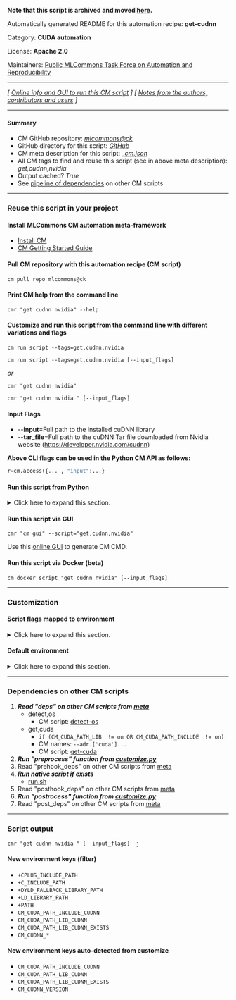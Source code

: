 **Note that this script is archived and moved [here](https://github.com/mlcommons/cm4mlops/tree/main/script/get-cudnn).**



Automatically generated README for this automation recipe: **get-cudnn**

Category: **CUDA automation**

License: **Apache 2.0**

Maintainers: [Public MLCommons Task Force on Automation and Reproducibility](https://github.com/mlcommons/ck/blob/master/docs/taskforce.md)

---
*[ [Online info and GUI to run this CM script](https://access.cknowledge.org/playground/?action=scripts&name=get-cudnn,d73ee19baee14df8) ] [ [Notes from the authors, contributors and users](README-extra.md) ]*

---
#### Summary

* CM GitHub repository: *[mlcommons@ck](https://github.com/mlcommons/ck/tree/dev/cm-mlops)*
* GitHub directory for this script: *[GitHub](https://github.com/mlcommons/ck/tree/dev/cm-mlops/script/get-cudnn)*
* CM meta description for this script: *[_cm.json](_cm.json)*
* All CM tags to find and reuse this script (see in above meta description): *get,cudnn,nvidia*
* Output cached? *True*
* See [pipeline of dependencies](#dependencies-on-other-cm-scripts) on other CM scripts


---
### Reuse this script in your project

#### Install MLCommons CM automation meta-framework

* [Install CM](https://access.cknowledge.org/playground/?action=install)
* [CM Getting Started Guide](https://github.com/mlcommons/ck/blob/master/docs/getting-started.md)

#### Pull CM repository with this automation recipe (CM script)

```cm pull repo mlcommons@ck```

#### Print CM help from the command line

````cmr "get cudnn nvidia" --help````

#### Customize and run this script from the command line with different variations and flags

`cm run script --tags=get,cudnn,nvidia`

`cm run script --tags=get,cudnn,nvidia [--input_flags]`

*or*

`cmr "get cudnn nvidia"`

`cmr "get cudnn nvidia " [--input_flags]`



#### Input Flags

* --**input**=Full path to the installed cuDNN library
* --**tar_file**=Full path to the cuDNN Tar file downloaded from Nvidia website (https://developer.nvidia.com/cudnn)

**Above CLI flags can be used in the Python CM API as follows:**

```python
r=cm.access({... , "input":...}
```
#### Run this script from Python

<details>
<summary>Click here to expand this section.</summary>

```python

import cmind

r = cmind.access({'action':'run'
                  'automation':'script',
                  'tags':'get,cudnn,nvidia'
                  'out':'con',
                  ...
                  (other input keys for this script)
                  ...
                 })

if r['return']>0:
    print (r['error'])

```

</details>


#### Run this script via GUI

```cmr "cm gui" --script="get,cudnn,nvidia"```

Use this [online GUI](https://cKnowledge.org/cm-gui/?tags=get,cudnn,nvidia) to generate CM CMD.

#### Run this script via Docker (beta)

`cm docker script "get cudnn nvidia" [--input_flags]`

___
### Customization


#### Script flags mapped to environment
<details>
<summary>Click here to expand this section.</summary>

* `--input=value`  &rarr;  `CM_INPUT=value`
* `--tar_file=value`  &rarr;  `CM_CUDNN_TAR_FILE_PATH=value`

**Above CLI flags can be used in the Python CM API as follows:**

```python
r=cm.access({... , "input":...}
```

</details>

#### Default environment

<details>
<summary>Click here to expand this section.</summary>

These keys can be updated via `--env.KEY=VALUE` or `env` dictionary in `@input.json` or using script flags.

* CM_SUDO: `sudo`
* CM_INPUT: ``

</details>

___
### Dependencies on other CM scripts


  1. ***Read "deps" on other CM scripts from [meta](https://github.com/mlcommons/ck/tree/dev/cm-mlops/script/get-cudnn/_cm.json)***
     * detect,os
       - CM script: [detect-os](https://github.com/mlcommons/ck/tree/master/cm-mlops/script/detect-os)
     * get,cuda
       * `if (CM_CUDA_PATH_LIB  != on OR CM_CUDA_PATH_INCLUDE  != on)`
       * CM names: `--adr.['cuda']...`
       - CM script: [get-cuda](https://github.com/mlcommons/ck/tree/master/cm-mlops/script/get-cuda)
  1. ***Run "preprocess" function from [customize.py](https://github.com/mlcommons/ck/tree/dev/cm-mlops/script/get-cudnn/customize.py)***
  1. Read "prehook_deps" on other CM scripts from [meta](https://github.com/mlcommons/ck/tree/dev/cm-mlops/script/get-cudnn/_cm.json)
  1. ***Run native script if exists***
     * [run.sh](https://github.com/mlcommons/ck/tree/dev/cm-mlops/script/get-cudnn/run.sh)
  1. Read "posthook_deps" on other CM scripts from [meta](https://github.com/mlcommons/ck/tree/dev/cm-mlops/script/get-cudnn/_cm.json)
  1. ***Run "postrocess" function from [customize.py](https://github.com/mlcommons/ck/tree/dev/cm-mlops/script/get-cudnn/customize.py)***
  1. Read "post_deps" on other CM scripts from [meta](https://github.com/mlcommons/ck/tree/dev/cm-mlops/script/get-cudnn/_cm.json)

___
### Script output
`cmr "get cudnn nvidia " [--input_flags] -j`
#### New environment keys (filter)

* `+CPLUS_INCLUDE_PATH`
* `+C_INCLUDE_PATH`
* `+DYLD_FALLBACK_LIBRARY_PATH`
* `+LD_LIBRARY_PATH`
* `+PATH`
* `CM_CUDA_PATH_INCLUDE_CUDNN`
* `CM_CUDA_PATH_LIB_CUDNN`
* `CM_CUDA_PATH_LIB_CUDNN_EXISTS`
* `CM_CUDNN_*`
#### New environment keys auto-detected from customize

* `CM_CUDA_PATH_INCLUDE_CUDNN`
* `CM_CUDA_PATH_LIB_CUDNN`
* `CM_CUDA_PATH_LIB_CUDNN_EXISTS`
* `CM_CUDNN_VERSION`